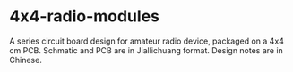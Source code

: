 # 4x4-radio-modules
A series circuit board design for amateur radio device, packaged on a 4x4 cm PCB. Schmatic and PCB are in Jiallichuang format. Design notes are in Chinese.
